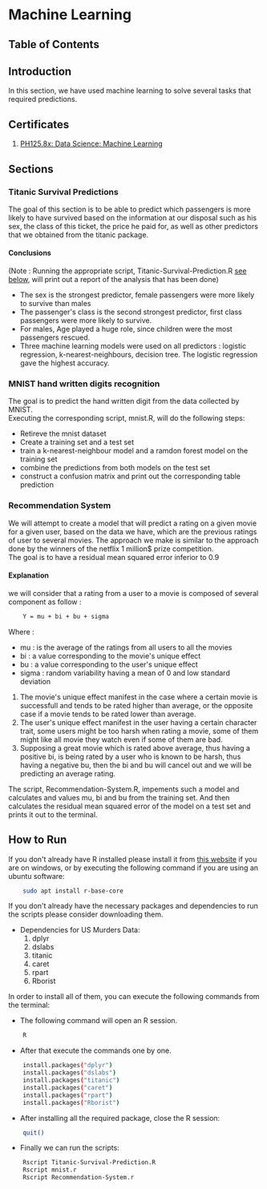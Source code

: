 # Machine Learning

## Table of Contents

## Introduction
In this section, we have used machine learning to solve several tasks that required predictions.

## Certificates
1. [PH125.8x: Data Science: Machine Learning](https://courses.edx.org/certificates/7329dcdd665b42adaf2b779b6e3ee7a3)

## Sections

### Titanic Survival Predictions
The goal of this section is to be able to predict which passengers is more likely to have survived based on the information at our disposal such as his sex, the class of this ticket, the price he paid for, as well as other predictors that we obtained from the titanic package. <br/>
#### **Conclusions** <br/>
(Note : Running the appropriate script, Titanic-Survival-Prediction.R [see below](#how-to-run), will print out a report of the analysis that has been done)
* The sex is the strongest predictor, female passengers were more likely to survive than males
* The passenger's class is the second strongest predictor, first class passengers were more likely to survive.
* For males, Age played a huge role, since children were the most passengers rescued.
* Three machine learning models were used on all predictors : logistic regression, k-nearest-neighbours, decision tree. The logistic regression gave the highest accuracy.

### MNIST hand written digits recognition
The goal is to predict the hand written digit from the data collected by MNIST. <br/>
Executing the corresponding script, mnist.R, will do the following steps:
* Retireve the mnist dataset
* Create a training set and a test set
* train a k-nearest-neighbour model and a ramdon forest model on the training set
* combine the predictions from both models on the test set
* construct a confusion matrix and print out the corresponding table prediction

### Recommendation System
We will attempt to create a model that will predict a rating on a given movie for a given user, based on the data we have, which are the previous ratings of user to several movies.
The approach we make is similar to the approach done by the winners of the netflix 1 million$ prize competition.<br/>
The goal is to have a residual mean squared error inferior to 0.9

#### Explanation
we will consider that a rating from a user to a movie is composed of several component as follow :

```bash
    Y = mu + bi + bu + sigma
```

Where :
* mu : is the average of the ratings from all users to all the movies
* bi : a value corresponding to the movie's unique effect
* bu : a value corresponding to the user's unique effect
* sigma : random variability having a mean of 0 and low standard deviation

1. The movie's unique effect manifest in the case where a certain movie is successfull and tends to be rated higher than average, or the opposite case if a movie tends to be rated lower than average.
2. The user's unique effect manifest in the user having a certain character trait, some users might be too harsh when rating a movie, some of them might like all movie they watch even if some of them are bad.
3. Supposing a great movie which is rated above average, thus having a positive bi, is being rated by a user who is known to be harsh, thus having a negative bu, then the bi and bu will cancel out and we will be predicting an average rating.

The script, Recommendation-System.R, impements such a model and calculates and values mu, bi and bu from the training set. And then calculates the residual mean squared error of the model on a test set and prints it out to the terminal.

## How to Run
If you don't already have R installed please install it from [this website](https://cran.r-project.org/bin/windows/base/) if you are on windows, or by executing the following command if you are using an ubuntu software:
```bash
    sudo apt install r-base-core
```
If you don't already have the necessary packages and dependencies to run the scripts please consider downloading them.
* Dependencies for US Murders Data:
    1. dplyr
    2. dslabs
    3. titanic
    4. caret
    5. rpart
    6. Rborist


In order to install all of them, you can execute the following commands from the terminal:
* The following command will open an R session.
```bash
    R
```
* After that execute the commands one by one. 
```bash
    install.packages("dplyr")
    install.packages("dslabs")
    install.packages("titanic")
    install.packages("caret")
    install.packages("rpart")
    install.packages("Rborist")
```
* After installing all the required package, close the R session:
```bash
    quit()
```
* Finally we can run the scripts:
```bash
    Rscript Titanic-Survival-Prediction.R
    Rscript mnist.r
    Rscript Recommendation-System.r
```
